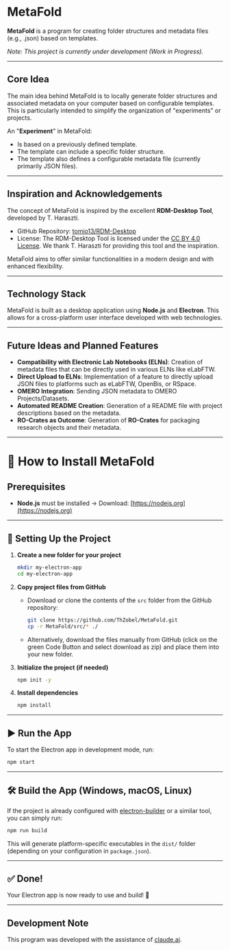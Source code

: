 # MetaFold

**MetaFold** is a program for creating folder structures and metadata files (e.g., .json) based on templates.

*Note: This project is currently under development (Work in Progress).*

---

## Core Idea

The main idea behind MetaFold is to locally generate folder structures and associated metadata on your computer based on configurable templates. This is particularly intended to simplify the organization of "experiments" or projects.

An "**Experiment**" in MetaFold:

* Is based on a previously defined template.
* The template can include a specific folder structure.
* The template also defines a configurable metadata file (currently primarily JSON files).

---

## Inspiration and Acknowledgements

The concept of MetaFold is inspired by the excellent **RDM-Desktop Tool**, developed by T. Haraszti.

* GitHub Repository: [tomio13/RDM-Desktop](https://github.com/tomio13/RDM-Desktop)
* License: The RDM-Desktop Tool is licensed under the [CC BY 4.0 License](https://creativecommons.org/licenses/by/4.0/). We thank T. Haraszti for providing this tool and the inspiration.

MetaFold aims to offer similar functionalities in a modern design and with enhanced flexibility.

---

## Technology Stack

MetaFold is built as a desktop application using **Node.js** and **Electron**. This allows for a cross-platform user interface developed with web technologies.

---

## Future Ideas and Planned Features

* **Compatibility with Electronic Lab Notebooks (ELNs)**: Creation of metadata files that can be directly used in various ELNs like eLabFTW.
* **Direct Upload to ELNs**: Implementation of a feature to directly upload JSON files to platforms such as eLabFTW, OpenBis, or RSpace.
* **OMERO Integration**: Sending JSON metadata to OMERO Projects/Datasets.
* **Automated README Creation**: Generation of a README file with project descriptions based on the metadata.
* **RO-Crates as Outcome**: Generation of **RO-Crates** for packaging research objects and their metadata.

---
# 🚀 How to Install MetaFold

## Prerequisites

* **Node.js** must be installed
  → Download: [https://nodejs.org](https://nodejs.org)

---

## 🔧 Setting Up the Project

1. **Create a new folder for your project**

   ```bash
   mkdir my-electron-app
   cd my-electron-app
   ```

2. **Copy project files from GitHub**

   * Download or clone the contents of the `src` folder from the GitHub repository:

     ```bash
     git clone https://github.com/ThZobel/MetaFold.git
     cp -r MetaFold/src/* ./
     ```
   * Alternatively, download the files manually from GitHub (click on the green Code Button and select download as zip) and place them into your new folder.

3. **Initialize the project (if needed)**

   ```bash
   npm init -y
   ```

4. **Install dependencies**

   ```bash
   npm install
   ```

---

## ▶️ Run the App

To start the Electron app in development mode, run:

```bash
npm start
```

---

## 🛠️ Build the App (Windows, macOS, Linux)

If the project is already configured with [electron-builder](https://www.electron.build/) or a similar tool, you can simply run:

```bash
npm run build
```

This will generate platform-specific executables in the `dist/` folder (depending on your configuration in `package.json`).

---

## ✅ Done!

Your Electron app is now ready to use and build! 🎉

---
## Development Note

This program was developed with the assistance of [claude.ai](https://claude.ai/).
